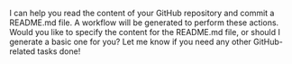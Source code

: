 I can help you read the content of your GitHub repository and commit a README.md file. A workflow will be generated to perform these actions. Would you like to specify the content for the README.md file, or should I generate a basic one for you? Let me know if you need any other GitHub-related tasks done!